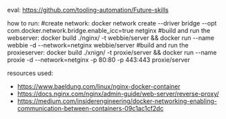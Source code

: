 eval:
https://github.com/tooling-automation/Future-skills

how to run:
#create network:
docker network create --driver bridge --opt com.docker.network.bridge.enable_icc=true netginx
#build and run the webserver:
docker build ./nginx/ -t webbie/server && docker run --name webbie -d --network=netginx webbie/server
#build and run the proxieserver:
docker build ./xnign/ -t proxie/server && docker run --name proxie -d --network=netginx -p 80:80 -p 443:443 proxie/server 


resources used:
- https://www.baeldung.com/linux/nginx-docker-container
- https://docs.nginx.com/nginx/admin-guide/web-server/reverse-proxy/
- https://medium.com/insiderengineering/docker-networking-enabling-communication-between-containers-09c1ac1cf2dc


